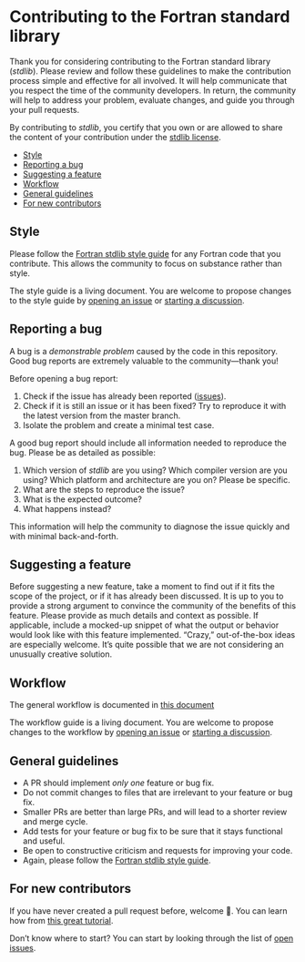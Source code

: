 # Contributing to the Fortran standard library

Thank you for considering contributing to the Fortran standard library (*stdlib*).
Please review and follow these guidelines to make the contribution process
simple and effective for all involved. It will help communicate that you
respect the time of the community developers. In return, the community will
help to address your problem, evaluate changes, and guide you through your pull
requests.

By contributing to *stdlib*, you certify that you own or are allowed to share the
content of your contribution under the
[stdlib license](https://github.com/fortran-lang/stdlib/blob/master/LICENSE).

* [Style](#style)
* [Reporting a bug](#reporting-a-bug)
* [Suggesting a feature](#suggesting-a-feature)
* [Workflow](#workflow)
* [General guidelines](#general-guidelines)
* [For new contributors](#for-new-contributors)


## Style

Please follow the
[Fortran stdlib style guide](https://github.com/fortran-lang/stdlib/blob/master/STYLE_GUIDE.md)
for any Fortran code that you contribute.
This allows the community to focus on substance rather than style.

The style guide is a living document.
You are welcome to propose changes to the style guide by
[opening an issue](https://github.com/fortran-lang/stdlib/issues/new/choose) or
[starting a discussion](https://github.com/fortran-lang/stdlib/discussions/new).


## Reporting a bug

A bug is a *demonstrable problem* caused by the code in this repository.
Good bug reports are extremely valuable to the community—thank you!

Before opening a bug report:

1. Check if the issue has already been reported
   ([issues](https://github.com/fortran-lang/stdlib/issues)).
2. Check if it is still an issue or it has been fixed?
   Try to reproduce it with the latest version from the master branch.
3. Isolate the problem and create a minimal test case.

A good bug report should include all information needed to reproduce the bug.
Please be as detailed as possible:

1. Which version of *stdlib* are you using?
   Which compiler version are you using?
   Which platform and architecture are you on?
   Please be specific.
2. What are the steps to reproduce the issue?
3. What is the expected outcome?
4. What happens instead?

This information will help the community to diagnose the issue quickly and with
minimal back-and-forth.


## Suggesting a feature

Before suggesting a new feature, take a moment to find out if it fits the scope
of the project, or if it has already been discussed. It is up to you to provide
a strong argument to convince the community of the benefits of this feature.
Please provide as much details and context as possible. If applicable, include a
mocked-up snippet of what the output or behavior would look like with this
feature implemented. “Crazy,” out-of-the-box ideas are especially welcome.
It’s quite possible that we are not considering an unusually creative solution.


## Workflow

The general workflow is documented in
[this document](https://github.com/fortran-lang/stdlib/blob/master/WORKFLOW.md)

The workflow guide is a living document.
You are welcome to propose changes to the workflow by
[opening an issue](https://github.com/fortran-lang/stdlib/issues/new/choose) or
[starting a discussion](https://github.com/fortran-lang/stdlib/discussions/new).


## General guidelines

* A PR should implement *only one* feature or bug fix.
* Do not commit changes to files that are irrelevant to your feature or bug fix.
* Smaller PRs are better than large PRs, and will lead to a shorter review and
  merge cycle.
* Add tests for your feature or bug fix to be sure that it stays functional and useful.
* Be open to constructive criticism and requests for improving your code.
* Again, please follow the
  [Fortran stdlib style guide](https://github.com/fortran-lang/stdlib/blob/master/STYLE_GUIDE.md).


## For new contributors

If you have never created a pull request before, welcome :tada:.
You can learn how from
[this great tutorial](https://app.egghead.io/courses/how-to-contribute-to-an-open-source-project-on-github).

Don’t know where to start?
You can start by looking through the list of
[open issues](https://github.com/fortran-lang/stdlib/issues).
